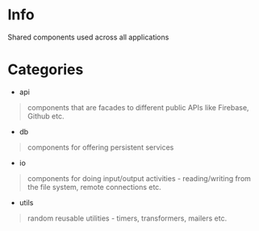 # Info

Shared components used across all applications


# Categories

* api

> components that are facades to different public APIs like Firebase, Github etc.

* db

> components for offering persistent services

* io

> components for doing input/output activities - reading/writing from the file system, remote connections etc.

* utils

> random reusable utilities - timers, transformers, mailers etc.